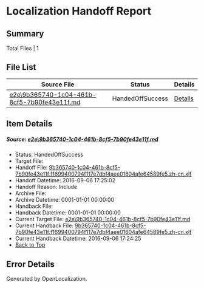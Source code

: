 # <a name='report-top'></a> Localization Handoff Report

## Summary
 Total Files | 1

## File List
 Source File | Status | Details 
 ----------- | ------ | ------- 
 [e2e\9b365740-1c04-461b-8cf5-7b90fe43e11f.md](https://github.com/OpenLocalizationTestOrg/ol-test0/blob/c6773ea5c84dba20c0d3cff2f22216c332e31b85/e2e/9b365740-1c04-461b-8cf5-7b90fe43e11f.md) | HandedOffSuccess | [Details](#f1eb80f436033c92022dbc7391c6038c161a0a531)

## Item Details
##### <a name='f1eb80f436033c92022dbc7391c6038c161a0a531'></a> Source: [e2e\9b365740-1c04-461b-8cf5-7b90fe43e11f.md](https://github.com/OpenLocalizationTestOrg/ol-test0/blob/c6773ea5c84dba20c0d3cff2f22216c332e31b85/e2e/9b365740-1c04-461b-8cf5-7b90fe43e11f.md)
* Status: HandedOffSuccess
* Target File: 
* Handoff File: [9b365740-1c04-461b-8cf5-7b90fe43e11f.f1699400794f117e7dbf4aee01604afe64589fe5.zh-cn.xlf](https://github.com/OpenLocalizationTestOrg/ol-test0-handoff/blob/a95bdddf489a26c9cd61209878e9099bee06881f/ol-handoff/OpenLocalizationTestOrg/ol-test0-zhcn/ci/ht/9b365740-1c04-461b-8cf5-7b90fe43e11f.f1699400794f117e7dbf4aee01604afe64589fe5.zh-cn.xlf)
* Handoff Datetime: 2016-09-06 17:25:02
* Handoff Reason: Include
* Archive File: 
* Archive Datetime: 0001-01-01 00:00:00
* Handback File: 
* Handback Datetime: 0001-01-01 00:00:00
* Current Target File: [e2e\9b365740-1c04-461b-8cf5-7b90fe43e11f.md](https://github.com/OpenLocalizationTestOrg/ol-test0-zhcn/blob/ed2bc387f949a2cde4464978808b3d9b4261dc07/e2e/9b365740-1c04-461b-8cf5-7b90fe43e11f.md)
* Current Handback File: [9b365740-1c04-461b-8cf5-7b90fe43e11f.f1699400794f117e7dbf4aee01604afe64589fe5.zh-cn.xlf](https://github.com/OpenLocalizationTestOrg/ol-test0-handback/blob/ef31116891b9f207b79e45255ef93dc5b17945cb/ol-handback/OpenLocalizationTestOrg/ol-test0-zhcn/ci/ht/9b365740-1c04-461b-8cf5-7b90fe43e11f.f1699400794f117e7dbf4aee01604afe64589fe5.zh-cn.xlf)
* Current Handback Datetime: 2016-09-06 17:24:25
* [Back to Top](#report-top)


## Error Details

Generated by OpenLocalization.
